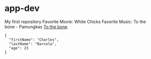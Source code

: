 # app-dev
My first repository
Favorite Movie: White Chicks
Favorite Music: To the bone - Pamungkas
[To the bone](https://www.youtube.com/watch?v=SgGytInSIVI)
```
{
  "firstName": "Charles",
  "lastName": "Barcela",
  "age": 23
}
``` 
